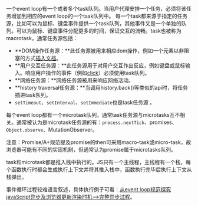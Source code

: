  一个event loop有一个或者多个task队列。当用户代理安排一个任务，必须将该任务增加到相应的event loop的一个tsak队列中。 每一个task都来源于指定的任务源，比如可以为鼠标、键盘事件提供一个task队列，其他事件又是一个单独的队列。可以为鼠标、键盘事件分配更多的时间，保证交互的流畅。task也被称为macrotask，通常任务源包括：

- **DOM操作任务源：**此任务源被用来相应dom操作，例如一个元素以非阻塞的方式[插入文档](https://html.spec.whatwg.org/multipage/infrastructure.html#insert-an-element-into-a-document)。
- **用户交互任务源：**此任务源用于对用户交互作出反应，例如键盘或鼠标输入。响应用户操作的事件（例如[click](https://w3c.github.io/uievents/#event-type-click)）必须使用task队列。
- **网络任务源：**网络任务源被用来响应网络活动。
- **history traversal任务源：**当调用history.back()等类似的api时，将任务插进task队列。
-  `setTimeout`、`setInterval`、`setImmediate`也是task任务源 。

每个event loop都有一个microtask队列，通常task任务源与microtasks互不相关。通常被认为是microtask任务源的有：`process.nextTick`、promises、`Object.observe`、MutationObserver。

注意：Promise/A+规范提及promise的then可采用macro-task或micro-task，故浏览器可能有不同的实现机制，但通常认为promise属于microtasks队列。

task和microtask都是推入栈中执行的。JS只有一个主线程，主线程有一个栈，每个函数执行时都会生成执行上下文并将其推入栈中，函数执行完毕后执行上下文从栈弹出。

事件循环过程较难语言叙述，具体执行例子可看：[从event loop规范探究javaScript异步及浏览器更新渲染时机—>完整异步过程](https://github.com/aooy/blog/issues/5)。

